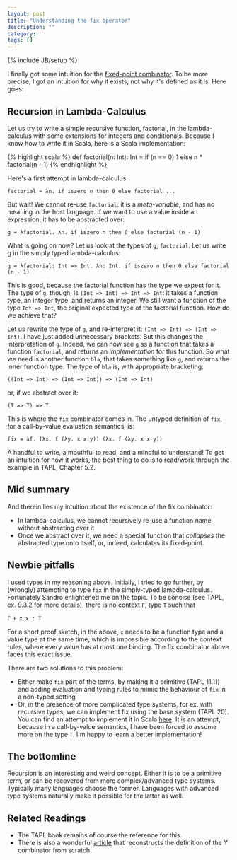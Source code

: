 ```yaml
---
layout: post
title: "Understanding the fix operator"
description: ""
category:
tags: []
---
```

{% include JB/setup %}

I finally got some intuition for the [fixed-point combinator](http://en.wikipedia.org/wiki/Fixed-point_combinator).
To be more precise, I got an intuition for why it exists, not why it's defined as it is. Here goes:

## Recursion in Lambda-Calculus

Let us try to write a simple recursive function, factorial, in the lambda-calculus with some extensions
for integers and conditionals. Because I know how to write it in Scala, here is a Scala implementation:

{% highlight scala %}
def factorial(n: Int): Int = if (n == 0) 1 else n * factorial(n - 1)
{% endhighlight %}

Here's a first attempt in lambda-calculus:

    factorial = λn. if iszero n then 0 else factorial ...

But wait! We cannot re-use `factorial`: it is a *meta-variable*, and has no meaning in the host language. If
we want to use a value inside an expression, it has to be abstracted over:

    g = λfactorial. λn. if iszero n then 0 else factorial (n - 1)

What is going on now? Let us look at the types of `g`, `factorial`. Let us write g in the
simply typed lambda-calculus:

    g = λfactorial: Int => Int. λn: Int. if iszero n then 0 else factorial (n - 1)

This is good, because the factorial function has the type we expect for it. The type of `g`, though,
is `(Int => Int) => Int => Int`: it takes a function type, an integer type, and returns an integer.
We still want a function of the type `Int => Int`, the original expected type of the factorial
function. How do we achieve that?

Let us rewrite the type of `g`, and re-interpret it: `(Int => Int) => (Int => Int)`. I have just
added unnecessary brackets. But this changes the interpretation of `g`. Indeed, we can now see `g`
as a function that takes a function `factorial`, and returns an *implementation* for this function.
So what we need is another function `bla`, that takes something like `g`, and returns the inner
function type. The type of `bla` is, with appropriate bracketing:

    ((Int => Int) => (Int => Int)) => (Int => Int)

or, if we abstract over it:

    (T => T) => T

This is where the `fix` combinator comes in. The untyped definition of `fix`, for a call-by-value
evaluation semantics, is:

    fix = λf. (λx. f (λy. x x y)) (λx. f (λy. x x y))

A handful to write, a mouthful to read, and a mindful to understand! To get an intuition for how it
works, the best thing to do is to read/work through the example in TAPL, Chapter 5.2.

## Mid summary

And therein lies my intuition about the existence of the fix combinator:

  * In lambda-calculus, we cannot recursively re-use a function name without
    abstracting over it
  * Once we abstract over it, we need a special function that *collapses* the
    abstracted type onto itself, or, indeed, calculates its fixed-point.

## Newbie pitfalls

I used types in my reasoning above. Initially, I tried to go further, by (wrongly) attempting to type
`fix` in the simply-typed lambda-calculus. Fortunately Sandro enlightened me on the topic. To be
concise (see TAPL, ex. 9.3.2 for more details), there is no context `Γ`, type `T` such that

    Γ Ͱ x x : T

For a short proof sketch, in the above, `x` needs to be a function type and a value type at the same
time, which is impossible according to the context rules, where every value has at most one binding.
The fix combinator above faces this exact issue.

There are two solutions to this problem:

  * Either make `fix` part of the terms, by making it a primitive (TAPL 11.11) and adding
    evaluation and typing rules to mimic the behaviour of `fix` in a non-typed setting
  * Or, in the presence of more complicated type systems, for ex. with recursive types, we can
    implement fix using the base system (TAPL 20). You can find an attempt to implement it in Scala
    [here](https://gist.github.com/manojo/052a9331696dbc1f2a9e). It is an attempt, because in a
    call-by-value semantics, I have been forced to assume more on the type `T`. I'm happy to learn
    a better implementation!


## The bottomline

Recursion is an interesting and weird concept. Either it is to be a primitive term, or can be recovered
from more complex/advanced type systems. Typically many languages choose the former. Languages with
advanced type systems naturally make it possible for the latter as well.


## Related Readings

  * The TAPL book remains of course the reference for this.
  * There is also a wonderful [article](http://lampwww.epfl.ch/teaching/archive/foundations_of_programming/2001/tutorial/why_of_y.ps)
    that reconstructs the definition of the Y combinator from scratch.
